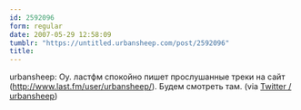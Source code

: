 ```yaml
---
id: 2592096
form: regular
date: 2007-05-29 12:58:09
tumblr: "https://untitled.urbansheep.com/post/2592096"
title:
---
```


<p>urbansheep: Оу. ластфм спокойно пишет прослушанные треки на сайт (<a href="http://www.last.fm/user/urbansheep/">http://www.last.fm/user/urbansheep/</a>). Будем смотреть там. (via <a href="http://twitter.com/urbansheep/statuses/82281202">Twitter / urbansheep</a>)</p>

